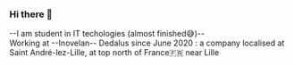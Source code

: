 ### Hi there 👋
--I am student in IT techologies (almost finished😅)--</br>
Working at --Inovelan-- Dedalus since June 2020 : a company localised at Saint André-lez-Lille, at top north of France🇫🇷 near Lille</br>

<!--
**BBR2394/BBR2394** is a ✨ _special_ ✨ repository because its `README.md` (this file) appears on your GitHub profile.

Here are some ideas to get you started:

- 🔭 I’m currently working on ...
- 🌱 I’m currently learning ...
- 👯 I’m looking to collaborate on ...
- 🤔 I’m looking for help with ...
- 💬 Ask me about ...
- 📫 How to reach me: ...
- 😄 Pronouns: ...
- ⚡ Fun fact: ...
-->
